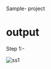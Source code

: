 Sample- project

# output

Step 1:-


![ss1](https://user-images.githubusercontent.com/74850322/233867234-098691ab-edcd-4349-89f5-cf97708c073e.png)
